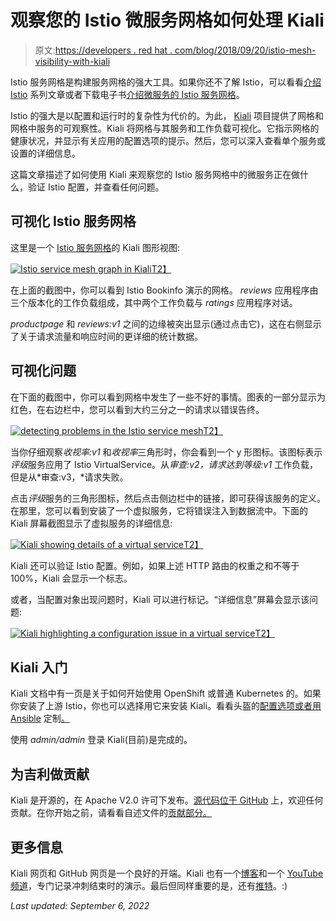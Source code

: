 # 观察您的 Istio 微服务网格如何处理 Kiali

> 原文:[https://developers . red hat . com/blog/2018/09/20/istio-mesh-visibility-with-kiali](https://developers.redhat.com/blog/2018/09/20/istio-mesh-visibility-with-kiali)

Istio 服务网格是构建服务网格的强大工具。如果你还不了解 Istio，可以看看[介绍 Istio](https://developers.redhat.com/blog/2018/03/06/introduction-istio-makes-mesh-things/) 系列文章或者下载电子书[介绍微服务的 Istio 服务网格](https://developers.redhat.com/books/introducing-istio-service-mesh-microservices/)。

Istio 的强大是以配置和运行时的复杂性为代价的。为此， [Kiali](https://www.kiali.io/) 项目提供了网格和网格中服务的可观察性。Kiali 将网格与其服务和工作负载可视化。它指示网格的健康状况，并显示有关应用的配置选项的提示。然后，您可以深入查看单个服务或设置的详细信息。

这篇文章描述了如何使用 Kiali 来观察您的 Istio 服务网格中的微服务正在做什么，验证 Istio 配置，并查看任何问题。

## 可视化 Istio 服务网格

这里是一个 [Istio 服务网格](https://developers.redhat.com/topics/service-mesh/)的 Kiali 图形视图:

[![Istio service mesh graph in Kiali](../Images/67feb9c3978abf2057e48fd4bb315890.png)T2】](https://developers.redhat.com/blog/wp-content/uploads/2018/09/Bildschirmfoto-2018-09-18-um-21.32.46.png)

在上面的截图中，你可以看到 Istio Bookinfo 演示的网格。 *reviews* 应用程序由三个版本化的工作负载组成，其中两个工作负载与 *ratings* 应用程序对话。

*productpage* 和 *reviews:v1* 之间的边缘被突出显示(通过点击它)，这在右侧显示了关于请求流量和响应时间的更详细的统计数据。

## 可视化问题

在下面的截图中，你可以看到网格中发生了一些不好的事情。图表的一部分显示为红色，在右边栏中，您可以看到大约三分之一的请求以错误告终。

[![detecting problems in the Istio service mesh](../Images/ff91dabd15e3362b31438bf1257f678f.png)T2】](https://developers.redhat.com/blog/wp-content/uploads/2018/09/Bildschirmfoto-2018-09-18-um-21.48.31.png)

当你仔细观察*收视率:v1* 和*收视率*三角形时，你会看到一个 y 形图标。该图标表示*评级*服务应用了 Istio VirtualService。从*审查:v2，*请求达到*等级:v1* 工作负载，但是从*审查:v3，*请求失败。

点击*评级*服务的三角形图标，然后点击侧边栏中的链接，即可获得该服务的定义。在那里，您可以看到安装了一个虚拟服务，它将错误注入到数据流中。下面的 Kiali 屏幕截图显示了虚拟服务的详细信息:

[![Kiali showing details of a virtual service](../Images/e75c02c61160dc082b479aef343104ee.png)T2】](https://developers.redhat.com/blog/wp-content/uploads/2018/09/Bildschirmfoto-2018-09-18-um-21.49.39.png)

Kiali 还可以验证 Istio 配置。例如，如果上述 HTTP 路由的权重之和不等于 100%，Kiali 会显示一个标志。

或者，当配置对象出现问题时，Kiali 可以进行标记。“详细信息”屏幕会显示该问题:

[![Kiali highlighting a configuration issue in a virtual service](../Images/96465cc852624e6b72791cae3c8c32d5.png)T2】](https://developers.redhat.com/blog/wp-content/uploads/2018/09/Bildschirmfoto-2018-09-19-um-11.36.30.png)

## Kiali 入门

Kiali 文档中有一页是关于如何开始使用 OpenShift 或普通 Kubernetes 的。如果你安装了上游 Istio，你也可以选择用它来安装 Kiali。看看头盔的[配置选项或者用 Ansible](https://istio.io/latest/docs/reference/config/) 定制[。](https://istio.io/latest/search/?q=ANSIBLE)

使用 *admin/admin* 登录 Kiali(目前)是完成的。

## **为吉利做贡献**

Kiali 是开源的，在 Apache V2.0 许可下发布。[源代码位于 GitHub](https://github.com/kiali) 上，欢迎任何贡献。在你开始之前，请看看自述文件的[贡献部分。](https://github.com/kiali/kiali/blob/master/README.adoc#contributing)

## 更多信息

Kiali 网页和 GitHub 网页是一个良好的开端。Kiali 也有一个[博客](https://medium.com/kialiproject)和一个 [YouTube 频道](https://www.youtube.com/channel/UCcm2NzDN_UCZKk2yYmOpc5w)，专门记录冲刺结束时的演示。最后但同样重要的是，还有[推特](https://twitter.com/KialiProject)。:)

*Last updated: September 6, 2022*